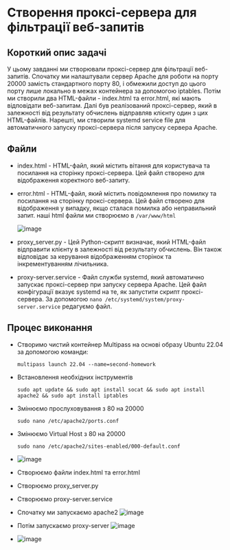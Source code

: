 # Створення проксі-сервера для фільтрації веб-запитів

## Короткий опис задачі

У цьому завданні ми створювали проксі-сервер для фільтрації веб-запитів. Спочатку ми налаштували сервер Apache для роботи на порту 20000 замість стандартного порту 80, і обмежили доступ до цього порту лише локально в межах контейнера за допомогою iptables. Потім ми створили два HTML-файли - index.html та error.html, які мають відповідати веб-запитам. Далі був реалізований проксі-сервер, який в залежності від результату обчислень відправляв клієнту один з цих HTML-файлів. Нарешті, ми створили systemd service file для автоматичного запуску проксі-сервера після запуску сервера Apache.

## Файли 
- index.html - HTML-файл, який містить вітання для користувача та посилання на сторінку проксі-сервера. Цей файл створено для відображення коректного веб-запиту.
- error.html - HTML-файл, який містить повідомлення про помилку та посилання на сторінку проксі-сервера. Цей файл створено для відображення у випадку, якщо сталася помилка або неправильний запит.
  наші html файли ми створюємо в  `/var/www/html`
  
  ![image](https://github.com/Anastasiiasyvak/proxy-server-to-filter-web-requests/assets/119412566/8f1a16f0-4748-49fb-a2df-99551e0e523e)
  
- proxy_server.py - Цей Python-скрипт визначає, який HTML-файл відправити клієнту в залежності від результату обчислень. Він також відповідає за керування відображенням сторінок та інкрементуванням лічильника.
- proxy-server.service - Файл служби systemd, який автоматично запускає проксі-сервер при запуску сервера Apache. Цей файл конфігурації вказує systemd на те, як запустити скрипт проксі-сервера. За допомогою `nano /etc/systemd/system/proxy-server.service` редагуємо файл.
  
## Процес виконання 
   - Створимо чистий контейнер Multipass на основі образу Ubuntu 22.04 за допомогою команди:
     ```
     multipass launch 22.04 --name=second-homework
     ```
   - Встановлення необхідних інструментів
     ```
     sudo apt update && sudo apt install socat && sudo apt install apache2 && sudo apt install iptables
     ```
   - Змінюємо прослуховування з 80 на 20000
     ```
     sudo nano /etc/apache2/ports.conf
     ```
   - Змінюємо Virtual Host з 80 на 20000
     ```
     sudo nano /etc/apache2/sites-enabled/000-default.conf
     ```
   - 
     ![image](https://github.com/Anastasiiasyvak/proxy-server-to-filter-web-requests/assets/119412566/9c899d09-b20e-4644-99bb-82be6cd50aa4)
   - Створюємо файли index.html та error.html
   - Створюємо proxy_server.py
   - Створюємо proxy-server.service
   - Спочатку ми запускаємо apache2
     ![image](https://github.com/Anastasiiasyvak/proxy-server-to-filter-web-requests/assets/119412566/a780985c-c36b-4009-8ab5-68fedcd85bed)
   - Потім запускаємо proxy-server
     ![image](https://github.com/Anastasiiasyvak/proxy-server-to-filter-web-requests/assets/119412566/502c1506-cca0-445b-a16e-cd4e6e89ecbc)

   - ![image](https://github.com/Anastasiiasyvak/proxy-server-to-filter-web-requests/assets/119412566/d641e8be-1372-4f94-8e5d-568425bd925c)


  

